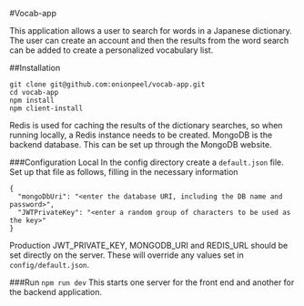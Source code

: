 #Vocab-app

This application allows a user to search for words in a Japanese dictionary.  The user can create an account and then the results from the word search can be added to create a personalized vocabulary list.

##Installation
```
git clone git@github.com:onionpeel/vocab-app.git
cd vocab-app
npm install
npm client-install

```
Redis is used for caching the results of the dictionary searches, so when running locally, a Redis instance needs to be created.
MongoDB is the backend database.  This can be set up through the MongoDB website.

###Configuration
Local
In the config directory create a `default.json` file.  Set up that file as follows, filling in the necessary information

```
{
  "mongoDbUri": "<enter the database URI, including the DB name and password>",
  "JWTPrivateKey": "<enter a random group of characters to be used as the key>"
}
```
Production
JWT_PRIVATE_KEY, MONGODB_URI and REDIS_URL should be set directly on the server.  These will override any values set in `config/default.json`.

###Run
`npm run dev`
This starts one server for the front end and another for the backend application.
